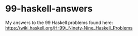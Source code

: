 # 99-haskell-answers 

My answers to the 99 Haskell problems found here: https://wiki.haskell.org/H-99:_Ninety-Nine_Haskell_Problems
